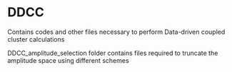 # DDCC
Contains codes and other files necessary to perform Data-driven coupled cluster calculations

DDCC_amplitude_selection folder contains files required to truncate the amplitude space using different schemes
